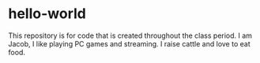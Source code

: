 # hello-world
This repository is for code that is created throughout the class period.
I am Jacob, I like playing PC games and streaming. I raise cattle and love to eat food.
